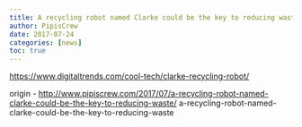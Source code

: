 ```yaml
---
title: A recycling robot named Clarke could be the key to reducing waste
author: PipisCrew
date: 2017-07-24
categories: [news]
toc: true
---
```


https://www.digitaltrends.com/cool-tech/clarke-recycling-robot/

origin - http://www.pipiscrew.com/2017/07/a-recycling-robot-named-clarke-could-be-the-key-to-reducing-waste/ a-recycling-robot-named-clarke-could-be-the-key-to-reducing-waste
